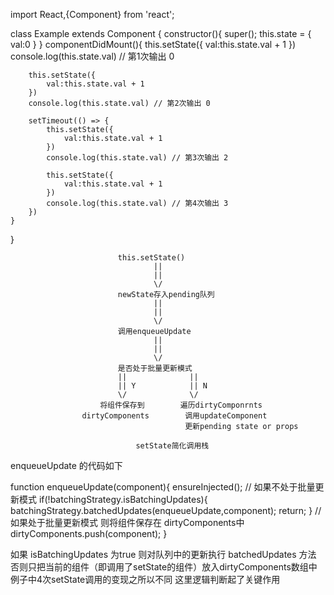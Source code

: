 import React,{Component} from 'react';

class Example extends Component {
    constructor(){
        super();
        this.state = {
            val:0
        }
    }
    componentDidMount(){
        this.setState({
            val:this.state.val + 1
        })
        console.log(this.state.val) // 第1次输出 0

        this.setState({
            val:this.state.val + 1
        })
        console.log(this.state.val) // 第2次输出 0
        
        setTimeout(() => {
            this.setState({
                val:this.state.val + 1
            })
            console.log(this.state.val) // 第3次输出 2

            this.setState({
                val:this.state.val + 1
            })
            console.log(this.state.val) // 第4次输出 3
        })
    }

}  




                            this.setState()
                                    ||
                                    ||
                                    \/
                            newState存入pending队列
                                    ||
                                    ||
                                    \/
                            调用enqueueUpdate
                                    ||
                                    ||
                                    \/
                            是否处于批量更新模式
                            ||              ||
                            || Y            || N
                            \/              \/
                        将组件保存到        遍历dirtyComponrnts
                    dirtyComponents        调用updateComponent
                                           更新pending state or props

                                setState简化调用栈    


enqueueUpdate 的代码如下

function enqueueUpdate(component){
    ensureInjected();
    // 如果不处于批量更新模式
    if(!batchingStrategy.isBatchingUpdates){
        batchingStrategy.batchedUpdates(enqueueUpdate,component);
        return;
    }
    // 如果处于批量更新模式 则将组件保存在 dirtyComponents中
    dirtyComponents.push(component);
}   

如果 isBatchingUpdates 为true 则对队列中的更新执行 batchedUpdates 方法 否则只把当前的组件（即调用了setState的组件）放入dirtyComponents数组中 例子中4次setState调用的变现之所以不同 这里逻辑判断起了关键作用